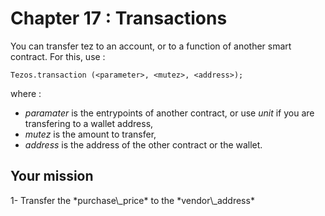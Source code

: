 # Chapter 17 : Transactions

<dialog character="pilot">Hey captain, we've been hanging with that vendor a long time now. Can we finally pay him and go to Osiris?</dialog>

You can transfer tez to an account, or to a function of another smart contract. For this, use :

```
Tezos.transaction (<parameter>, <mutez>, <address>);
```

where :

- _paramater_ is the entrypoints of another contract, or use _unit_ if you are transfering to a wallet address,
- _mutez_ is the amount to transfer,
- _address_ is the address of the other contract or the wallet.

## Your mission

<!-- prettier-ignore --> 1- Transfer the *purchase\_price* to the *vendor\_address*
